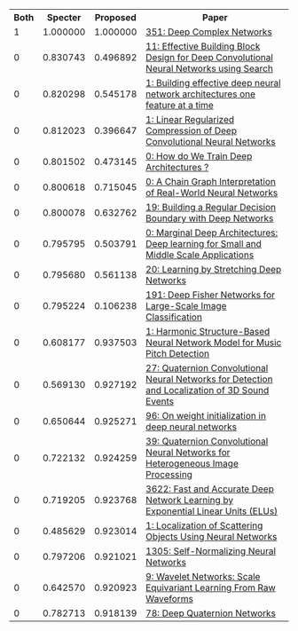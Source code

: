 <html><table><tr>
<th>Both</th>
<th>Specter</th>
<th>Proposed</th>
<th>Paper</th>
</tr>
<tr>
<td>1</td>
<td>1.000000</td>
<td>1.000000</td>
<td><a href="https://www.semanticscholar.org/paper/a742162820cdabee2831235665517d0e98041502">351: Deep Complex Networks</a></td>
</tr>
<tr>
<td>0</td>
<td>0.830743</td>
<td>0.496892</td>
<td><a href="https://www.semanticscholar.org/paper/92a2f3280faa8c757bb4b000ffb60e1b39a0903d">11: Effective Building Block Design for Deep Convolutional Neural Networks using Search</a></td>
</tr>
<tr>
<td>0</td>
<td>0.820298</td>
<td>0.545178</td>
<td><a href="https://www.semanticscholar.org/paper/1a94873e12908d7412b15374b947cfa9373dec04">1: Building effective deep neural network architectures one feature at a time</a></td>
</tr>
<tr>
<td>0</td>
<td>0.812023</td>
<td>0.396647</td>
<td><a href="https://www.semanticscholar.org/paper/8fd7590300e06febedca2dbe35cb26cd14cad39e">1: Linear Regularized Compression of Deep Convolutional Neural Networks</a></td>
</tr>
<tr>
<td>0</td>
<td>0.801502</td>
<td>0.473145</td>
<td><a href="https://www.semanticscholar.org/paper/262555f4fbf4eae8bf52260e38655f4623d782f6">0: How do We Train Deep Architectures ?</a></td>
</tr>
<tr>
<td>0</td>
<td>0.800618</td>
<td>0.715045</td>
<td><a href="https://www.semanticscholar.org/paper/b4383c0cab3d9bd66fc4b0840a40c9cc116c6be9">0: A Chain Graph Interpretation of Real-World Neural Networks</a></td>
</tr>
<tr>
<td>0</td>
<td>0.800078</td>
<td>0.632762</td>
<td><a href="https://www.semanticscholar.org/paper/23317347715b5bbd55e91cf375b27531375b489e">19: Building a Regular Decision Boundary with Deep Networks</a></td>
</tr>
<tr>
<td>0</td>
<td>0.795795</td>
<td>0.503791</td>
<td><a href="https://www.semanticscholar.org/paper/3456232ae2193169d06e2205430aaaed5cee8a18">0: Marginal Deep Architectures: Deep learning for Small and Middle Scale Applications</a></td>
</tr>
<tr>
<td>0</td>
<td>0.795680</td>
<td>0.561138</td>
<td><a href="https://www.semanticscholar.org/paper/6fe78db480995464bd97ba3b712ecc82129e6179">20: Learning by Stretching Deep Networks</a></td>
</tr>
<tr>
<td>0</td>
<td>0.795224</td>
<td>0.106238</td>
<td><a href="https://www.semanticscholar.org/paper/6d77482b5e3478f4616f7467054ad50505207958">191: Deep Fisher Networks for Large-Scale Image Classification</a></td>
</tr>
<tr>
<td>0</td>
<td>0.608177</td>
<td>0.937503</td>
<td><a href="https://www.semanticscholar.org/paper/6c0aefa3ef66d012e7ec0401203ab7e08606270f">1: Harmonic Structure-Based Neural Network Model for Music Pitch Detection</a></td>
</tr>
<tr>
<td>0</td>
<td>0.569130</td>
<td>0.927192</td>
<td><a href="https://www.semanticscholar.org/paper/0e364f1b549499d0114461d7489c449840c29516">27: Quaternion Convolutional Neural Networks for Detection and Localization of 3D Sound Events</a></td>
</tr>
<tr>
<td>0</td>
<td>0.650644</td>
<td>0.925271</td>
<td><a href="https://www.semanticscholar.org/paper/81607da4b18bd7ee838afc1ab9894e3c1d836ccc">96: On weight initialization in deep neural networks</a></td>
</tr>
<tr>
<td>0</td>
<td>0.722132</td>
<td>0.924259</td>
<td><a href="https://www.semanticscholar.org/paper/8e30a221551eeda64384146e96c4cb07ca1ef4b8">39: Quaternion Convolutional Neural Networks for Heterogeneous Image Processing</a></td>
</tr>
<tr>
<td>0</td>
<td>0.719205</td>
<td>0.923768</td>
<td><a href="https://www.semanticscholar.org/paper/f63e917638553414526a0cc8550de4ad2d83fe7a">3622: Fast and Accurate Deep Network Learning by Exponential Linear Units (ELUs)</a></td>
</tr>
<tr>
<td>0</td>
<td>0.485629</td>
<td>0.923014</td>
<td><a href="https://www.semanticscholar.org/paper/69a40d97bc824fec7ddd2c2ff1006eeec24f2cc8">1: Localization of Scattering Objects Using Neural Networks</a></td>
</tr>
<tr>
<td>0</td>
<td>0.797206</td>
<td>0.921021</td>
<td><a href="https://www.semanticscholar.org/paper/424a6e62084d919bfc2e39a507c263e5991ebdad">1305: Self-Normalizing Neural Networks</a></td>
</tr>
<tr>
<td>0</td>
<td>0.642570</td>
<td>0.920923</td>
<td><a href="https://www.semanticscholar.org/paper/c0b6a981cfa4847abb9e0aa23b67de3d85d7f4be">9: Wavelet Networks: Scale Equivariant Learning From Raw Waveforms</a></td>
</tr>
<tr>
<td>0</td>
<td>0.782713</td>
<td>0.918139</td>
<td><a href="https://www.semanticscholar.org/paper/d1fb811ead5d6075992b63db2f6d090e2eae93a9">78: Deep Quaternion Networks</a></td>
</tr>
</table></html>

